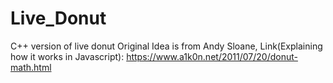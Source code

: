 # Live_Donut
C++ version of live donut
Original Idea is from Andy Sloane,
Link(Explaining how it works in Javascript):
https://www.a1k0n.net/2011/07/20/donut-math.html
